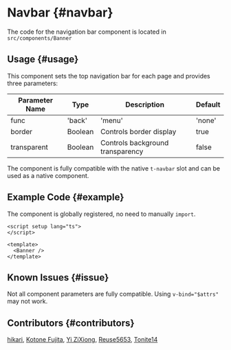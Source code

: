 # Navbar {#navbar}

The code for the navigation bar component is located in `src/components/Banner`

## Usage {#usage}

This component sets the top navigation bar for each page and provides three parameters:

| Parameter Name | Type                        | Description                                                                 | Default |
| -------------- | --------------------------- | --------------------------------------------------------------------------- | ------- |
| func           | 'back' | 'menu' | 'none' | Function of the left button. 'back' returns to the previous page, 'menu' shows the menu, 'none' hides the left button | 'back' |
| border         | Boolean                     | Controls border display                                                     | true    |
| transparent    | Boolean                     | Controls background transparency                                           | false   |

The component is fully compatible with the native `t-navbar` slot and can be used as a native component.

## Example Code {#example}

The component is globally registered, no need to manually `import`.

```vue
<script setup lang="ts">
</script>

<template>
  <Banner />
</template>
```

## Known Issues {#issue}

Not all component parameters are fully compatible. Using `v-bind="$attrs"` may not work.

## Contributors {#contributors}

[hikari](https://github.com/liuyax0818), [Kotone Fujita](https://github.com/FunEnn), [Yi ZiXiong](https://github.com/neikun25), [Reuse5653](https://github.com/Reuse5653), [Tonite14](https://github.com/Tonite14)
